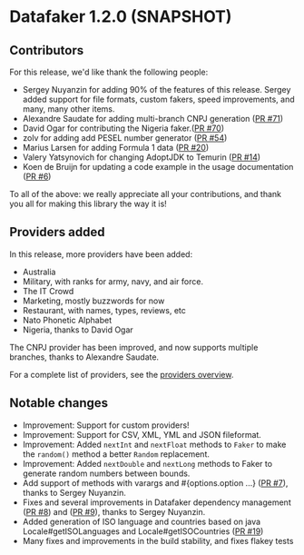 # Datafaker 1.2.0 (SNAPSHOT)


## Contributors

For this release, we'd like thank the following people:

* Sergey Nuyanzin for adding 90% of the features of this release. Sergey added support for file formats, custom fakers, speed improvements, and many, many other items.
* Alexandre Saudate for adding multi-branch CNPJ generation ([PR #71](https://github.com/datafaker-net/datafaker/pull/71))
* David Ogar for contributing the Nigeria faker.([PR #70](https://github.com/datafaker-net/datafaker/pull/70))
* zolv for adding add PESEL number generator ([PR #54](https://github.com/datafaker-net/datafaker/pull/54))
* Marius Larsen for adding Formula 1 data ([PR #20](https://github.com/datafaker-net/datafaker/pull/20))
* Valery Yatsynovich for changing AdoptJDK to Temurin ([PR #14](https://github.com/datafaker-net/datafaker/pull/14))
* Koen de Bruijn for updating a code example in the usage documentation ([PR #6](https://github.com/datafaker-net/datafaker/pull/6))

To all of the above: we really appreciate all your contributions, and thank you all for making this library the way it is!

## Providers added

In this release, more providers have been added:

* Australia
* Military, with ranks for army, navy, and air force.
* The IT Crowd
* Marketing, mostly buzzwords for now
* Restaurant, with names, types, reviews, etc
* Nato Phonetic Alphabet
* Nigeria, thanks to David Ogar

The CNPJ provider has been improved, and now supports multiple branches, thanks to Alexandre Saudate.

For a complete list of providers, see the [providers overview](https://www.datafaker.net/providers/).

## Notable changes

* Improvement: Support for custom providers!
* Improvement: Support for CSV, XML, YML and JSON fileformat.
* Improvement: Added `nextInt` and `nextFloat` methods to `Faker` to make the `random()` method a better `Random` replacement.
* Improvement: Added `nextDouble` and `nextLong` methods to Faker to generate random numbers between bounds.
* Add support of methods with varargs and #{options.option ...} ([PR #7](https://github.com/datafaker-net/datafaker/pull/7)), thanks to  Sergey Nuyanzin.
* Fixes and several improvements in Datafaker dependency management ([PR #8](https://github.com/datafaker-net/datafaker/pull/8)) and ([PR #9](https://github.com/datafaker-net/datafaker/pull/9)), thanks to  Sergey Nuyanzin.
* Added generation of ISO language and countries based on java Locale#getISOLanguages and Locale#getISOCountries ([PR #19](https://github.com/datafaker-net/datafaker/pull/19))
* Many fixes and improvements in the build stability, and fixes flakey tests
